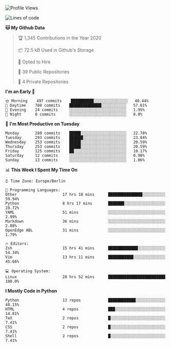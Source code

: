 <!--START_SECTION:waka-->
![Profile Views](http://img.shields.io/badge/Profile%20Views-11-blue)

![Lines of code](https://img.shields.io/badge/From%20Hello%20World%20I%27ve%20Written-6.9%20million%20lines%20of%20code-blue)

**🐱 My Github Data** 

> 🏆 1,345 Contributions in the Year 2020
 > 
> 📦 72.5 kB Used in Github's Storage 
 > 
> 💼 Opted to Hire
 > 
> 📜 39 Public Repositories
 > 
> 🔑 4 Private Repositories 

**I'm an Early 🐤** 

```text
🌞 Morning    497 commits    ██████████░░░░░░░░░░░░░░░   40.44% 
🌆 Daytime    708 commits    ██████████████░░░░░░░░░░░   57.61% 
🌃 Evening    24 commits     ░░░░░░░░░░░░░░░░░░░░░░░░░   1.95% 
🌙 Night      0 commits      ░░░░░░░░░░░░░░░░░░░░░░░░░   0.0%

```
📅 **I'm Most Productive on Tuesday** 

```text
Monday       280 commits    █████░░░░░░░░░░░░░░░░░░░░   22.78% 
Tuesday      293 commits    ██████░░░░░░░░░░░░░░░░░░░   23.84% 
Wednesday    253 commits    █████░░░░░░░░░░░░░░░░░░░░   20.59% 
Thursday     253 commits    █████░░░░░░░░░░░░░░░░░░░░   20.59% 
Friday       125 commits    ██░░░░░░░░░░░░░░░░░░░░░░░   10.17% 
Saturday     12 commits     ░░░░░░░░░░░░░░░░░░░░░░░░░   0.98% 
Sunday       13 commits     ░░░░░░░░░░░░░░░░░░░░░░░░░   1.06%

```


📊 **This Week I Spent My Time On** 

```text
⌚︎ Time Zone: Europe/Berlin

💬 Programming Languages: 
Other                    17 hrs 18 mins      ███████████████░░░░░░░░░░   59.94% 
Python                   8 hrs 17 mins       ███████░░░░░░░░░░░░░░░░░░   28.72% 
YAML                     51 mins             ░░░░░░░░░░░░░░░░░░░░░░░░░   2.99% 
Markdown                 36 mins             ░░░░░░░░░░░░░░░░░░░░░░░░░   2.08% 
OpenEdge ABL             31 mins             ░░░░░░░░░░░░░░░░░░░░░░░░░   1.79%

🔥 Editors: 
Zsh                      15 hrs 41 mins      █████████████░░░░░░░░░░░░   54.34% 
Vim                      13 hrs 11 mins      ███████████░░░░░░░░░░░░░░   45.66%

💻 Operating System: 
Linux                    28 hrs 52 mins      █████████████████████████   100.0%

```

**I Mostly Code in Python** 

```text
Python                   13 repos            ████████████░░░░░░░░░░░░░   48.15% 
HTML                     4 repos             ███░░░░░░░░░░░░░░░░░░░░░░   14.81% 
TeX                      2 repos             █░░░░░░░░░░░░░░░░░░░░░░░░   7.41% 
CSS                      2 repos             █░░░░░░░░░░░░░░░░░░░░░░░░   7.41% 
Shell                    2 repos             █░░░░░░░░░░░░░░░░░░░░░░░░   7.41%

```



<!--END_SECTION:waka-->
